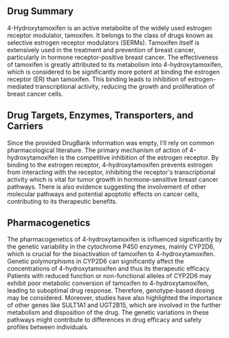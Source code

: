 ## Drug Summary
4-Hydroxytamoxifen is an active metabolite of the widely used estrogen receptor modulator, tamoxifen. It belongs to the class of drugs known as selective estrogen receptor modulators (SERMs). Tamoxifen itself is extensively used in the treatment and prevention of breast cancer, particularly in hormone receptor-positive breast cancer. The effectiveness of tamoxifen is greatly attributed to its metabolism into 4-hydroxytamoxifen, which is considered to be significantly more potent at binding the estrogen receptor (ER) than tamoxifen. This binding leads to inhibition of estrogen-mediated transcriptional activity, reducing the growth and proliferation of breast cancer cells. 

## Drug Targets, Enzymes, Transporters, and Carriers
Since the provided DrugBank information was empty, I'll rely on common pharmacological literature. The primary mechanism of action of 4-hydroxytamoxifen is the competitive inhibition of the estrogen receptor. By binding to the estrogen receptor, 4-hydroxytamoxifen prevents estrogen from interacting with the receptor, inhibiting the receptor's transcriptional activity which is vital for tumor growth in hormone-sensitive breast cancer pathways. There is also evidence suggesting the involvement of other molecular pathways and potential apoptotic effects on cancer cells, contributing to its therapeutic benefits.

## Pharmacogenetics
The pharmacogenetics of 4-hydroxytamoxifen is influenced significantly by the genetic variability in the cytochrome P450 enzymes, mainly CYP2D6, which is crucial for the bioactivation of tamoxifen to 4-hydroxytamoxifen. Genetic polymorphisms in CYP2D6 can significantly affect the concentrations of 4-hydroxytamoxifen and thus its therapeutic efficacy. Patients with reduced function or non-functional alleles of CYP2D6 may exhibit poor metabolic conversion of tamoxifen to 4-hydroxytamoxifen, leading to suboptimal drug response. Therefore, genotype-based dosing may be considered. Moreover, studies have also highlighted the importance of other genes like SULT1A1 and UGT2B15, which are involved in the further metabolism and disposition of the drug. The genetic variations in these pathways might contribute to differences in drug efficacy and safety profiles between individuals.